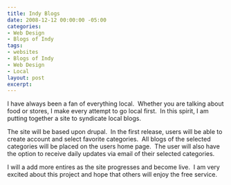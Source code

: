 ```yaml
---
title: Indy Blogs
date: 2008-12-12 00:00:00 -05:00
categories:
- Web Design
- Blogs of Indy
tags:
- websites
- Blogs of Indy
- Web Design
- Local
layout: post
excerpt: 
---
```


I have always been a fan of everything local.&nbsp; Whether you are talking about food or stores, I make every attempt to go local first.&nbsp; In this spirit, I am putting together a site to syndicate local blogs.

The site will be based upon drupal.&nbsp; In the first release, users will be able to create account and select favorite categories.&nbsp; All blogs of the selected categories will be placed on the users home page.&nbsp; The user will also have the option to receive daily updates via email of their selected categories.

I will a add more entires as the site progresses and become live.&nbsp; I am very excited about this project and hope that others will enjoy the free service.
